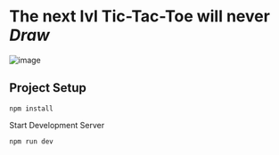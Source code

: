 # The next lvl Tic-Tac-Toe will never ***Draw***
![image](https://github.com/user-attachments/assets/802b8ba7-519a-495b-b9fd-72fb14ffc0bf)

## Project Setup
```
npm install
```

Start Development Server
```
npm run dev
```
